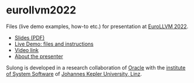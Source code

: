# eurollvm2022
Files (live demo examples, how-to etc.) for presentation at [EuroLLVM 2022](https://llvm.org/devmtg/2022-05/).

* [Slides (PDF)](./Slides.pdf)
* [Live Demo: files and instructions](./liveDemo)
* [Video link](https://youtu.be/Z0imCJmfMAk)
* [About the presenter](https://ssw.jku.at/General/Staff/Pichler)

Sulong is developed in a research collaboration of [Oracle](https://oracle.com) with the [institute of System Software](https://ssw.jku.at) of [Johannes Kepler University, Linz](https://jku.at). 
